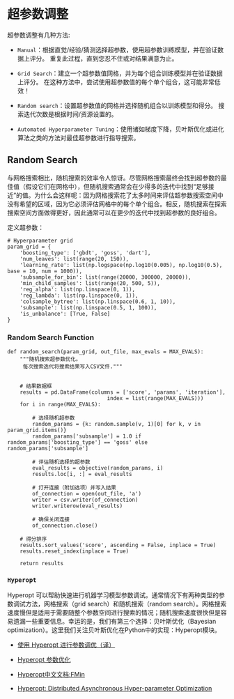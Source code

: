 # 超参数调整

超参数调整有几种方法:

* `Manual`：根据直觉/经验/猜测选择超参数，使用超参数训练模型，并在验证数据上评分。 重复此过程，直到您忍不住或对结果满意为止。

* `Grid Search`：建立一个超参数值网格，并为每个组合训练模型并在验证数据上评分。 在这种方法中，尝试使用超参数值的每个单个组合，这可能非常低效！

* `Random search`：设置超参数值的网格并选择随机组合以训练模型和得分。 搜索迭代次数是根据时间/资源设置的。

* `Automated Hyperparameter Tuning`：使用诸如梯度下降，贝叶斯优化或进化算法之类的方法对最佳超参数进行指导搜索。


## Random Search

与网格搜索相比，随机搜索的效率令人惊讶。尽管网格搜索最终会找到超参数的最佳值（假设它们在网格中），但随机搜索通常会在少得多的迭代中找到“足够接近”的值。为什么会这样呢：因为网格搜索花了太多时间来评估超参数搜索空间中没有希望的区域，因为它必须评估网格中的每个单个组合。相反，随机搜索在探索搜索空间方面做得更好，因此通常可以在更少的迭代中找到超参数的良好组合。


定义超参数：

    # Hyperparameter grid
    param_grid = {
        'boosting_type': ['gbdt', 'goss', 'dart'],
        'num_leaves': list(range(20, 150)),
        'learning_rate': list(np.logspace(np.log10(0.005), np.log10(0.5), base = 10, num = 1000)),
        'subsample_for_bin': list(range(20000, 300000, 20000)),
        'min_child_samples': list(range(20, 500, 5)),
        'reg_alpha': list(np.linspace(0, 1)),
        'reg_lambda': list(np.linspace(0, 1)),
        'colsample_bytree': list(np.linspace(0.6, 1, 10)),
        'subsample': list(np.linspace(0.5, 1, 100)),
        'is_unbalance': [True, False]
    }

### Random Search Function

    def random_search(param_grid, out_file, max_evals = MAX_EVALS):
        """随机搜索超参数优化。
         每次搜索迭代将搜索结果写入CSV文件."""
        
        
        # 结果数据框
        results = pd.DataFrame(columns = ['score', 'params', 'iteration'],
                                    index = list(range(MAX_EVALS)))
        for i in range(MAX_EVALS):
            
            # 选择随机超参数
            random_params = {k: random.sample(v, 1)[0] for k, v in param_grid.items()}
            random_params['subsample'] = 1.0 if random_params['boosting_type'] == 'goss' else random_params['subsample']

            # 评估随机选择的超参数
            eval_results = objective(random_params, i)
            results.loc[i, :] = eval_results

            # 打开连接（附加选项）并写入结果
            of_connection = open(out_file, 'a')
            writer = csv.writer(of_connection)
            writer.writerow(eval_results)
            
            # 确保关闭连接
            of_connection.close()
            
        # 得分排序
        results.sort_values('score', ascending = False, inplace = True)
        results.reset_index(inplace = True)

        return results 

### `Hyperopt`

Hyperopt 可以帮助快速进行机器学习模型参数调试。通常情况下有两种类型的参数调试方法，网格搜索（grid search）和随机搜索（random search）。网格搜索速度慢但是适用于需要随整个参数空间进行搜索的情况；随机搜索速度很快但是容易遗漏一些重要信息。幸运的是，我们有第三个选择：贝叶斯优化（Bayesian optimization）。这里我们关注贝叶斯优化在Python中的实现：Hyperopt模块。

* [使用 Hyperopt 进行参数调优（译）](https://www.jianshu.com/p/35eed1567463)

* [Hyperopt 参数优化](https://blog.csdn.net/klxmm68/article/details/82149780)

* [Hyperopt中文文档:FMin](https://blog.csdn.net/FontThrone/article/details/78881419)

* [Hyperopt: Distributed Asynchronous Hyper-parameter Optimization](https://hyperopt.github.io/hyperopt/)




